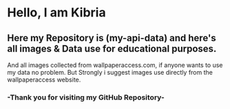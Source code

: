 # Hello, I am Kibria

## Here my Repository is (my-api-data) and here's all images & Data use for educational purposes.

And all images collected from wallpaperaccess.com, if anyone wants to use my data no problem. But Strongly i suggest images use directly from the wallpaperaccess website.

### -Thank you for visiting my GitHub Repository-
